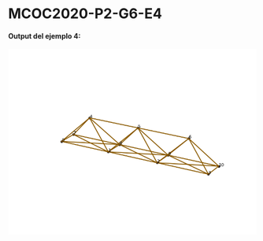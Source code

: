 # MCOC2020-P2-G6-E4

#### Output del ejemplo 4:

![alt text](https://github.com/FelipeAravenaR98/MCOC2020-P2-G6-E4/blob/main/reticulado.png?raw=true)
